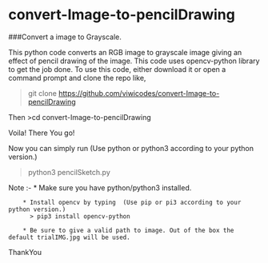 # convert-Image-to-pencilDrawing
###Convert a image to Grayscale.

This python code converts an RGB image to grayscale image giving an effect of pencil drawing of the image.
This code uses opencv-python library to get the job done.
To use this code, either download it or open a command prompt and clone the repo like,

> git clone https://github.com/viwicodes/convert-Image-to-pencilDrawing


Then >cd convert-Image-to-pencilDrawing

Voila! There You go!

Now you can simply run  (Use python or python3 according to your python version.)

  > python3 pencilSketch.py 


Note :- * Make sure you have python/python3 installed.

        * Install opencv by typing  (Use pip or pi3 according to your python version.)
          > pip3 install opencv-python
          
        * Be sure to give a valid path to image. Out of the box the default trialIMG.jpg will be used.

ThankYou
